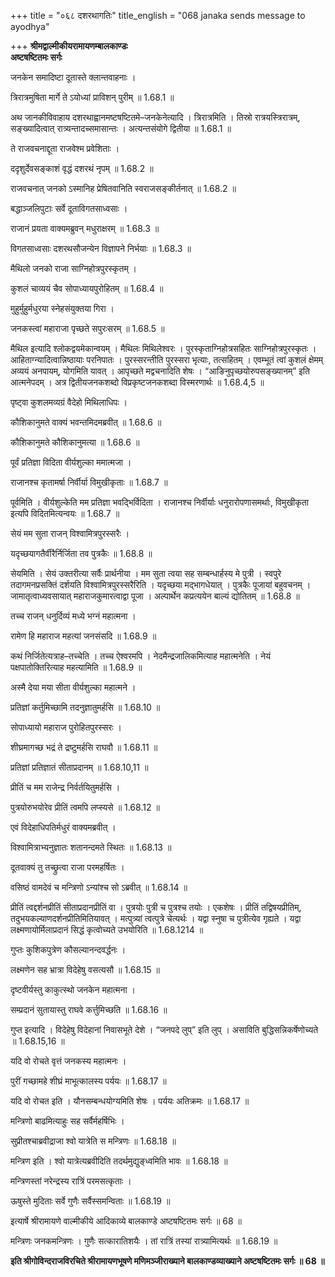+++
title = "०६८ दशरथागतिः"
title_english = "068 janaka sends message to ayodhya"

+++
**श्रीमद्वाल्मीकीयरामायणम्बालकाण्डः  
अष्टषष्टितमः सर्गः**

जनकेन समादिष्टा दूतास्ते क्लान्तवाहनाः ।

त्रिरात्रमुषिता मार्गे ते ऽयोध्यां प्राविशन् पुरीम् ॥ 1.68.1 ॥

अथ जानकीविवाहाय दशरथाह्वानमष्टषष्टितमे–जनकेनेत्यादि । त्रिरात्रमिति । तिस्रो रात्रयस्त्रिरात्रम्, सङ्ख्यादित्वात् रात्र्यन्तादच्समासान्तः । अत्यन्तसंयोगे द्वितीया ॥ 1.68.1 ॥

ते राजवचनाद्दूता राजवेश्म प्रवेशिताः ।

ददृशुर्देवसङ्काशं वृद्धं दशरथं नृपम् ॥ 1.68.2 ॥

राजवचनात् जनको ऽस्मानिह प्रेषितवानिति स्वराजसङ्कीर्तनात् ॥ 1.68.2 ॥

बद्धाञ्जलिपुटाः सर्वे दूताविगतसाध्वसाः ।

राजानं प्रयता वाक्यमब्रुवन् मधुराक्षरम् ॥ 1.68.3 ॥

विगतसाध्वसाः दशरथसौजन्येन विज्ञापने निर्भयाः ॥ 1.68.3 ॥

मैथिलो जनको राजा साग्निहोत्रपुरस्कृतम् ।

कुशलं चाव्ययं चैव सोपाध्यायपुरोहितम् ॥ 1.68.4 ॥

मुहुर्मुहुर्मधुरया स्नेहसंयुक्तया गिरा ।

जनकस्त्वां महाराजा पृच्छते सपुरःसरम् ॥ 1.68.5 ॥

मैथिल इत्यादि श्लोकद्वयमेकान्वयम् । मैथिलः मिथिलेश्वरः । पुरस्कृताग्निहोत्रसहितः साग्निहोत्रपुरस्कृतः । आहिताग्न्यादित्वान्निष्ठायाः परनिपातः । पुरस्सरन्तीति पुरस्सरा भृत्याः, तत्सहितम् । एवम्भूतं त्वां कुशलं क्षेमम् अव्ययं अनपायम्, योगमिति यावत् । आपृच्छते मद्वचनादिति शेषः । “आङिनुपृच्छयोरुपसङ्ख्यानम्” इति आत्मनेपदम् । अत्र द्वितीयजनकशब्दो विप्रकृष्टजनकशब्दा विस्मरणार्थः ॥ 1.68.4,5 ॥

पृष्ट्वा कुशलमव्यग्रं वैदेहो मिथिलाधिपः ।

कौशिकानुमते वाक्यं भवन्तमिदमब्रवीत् ॥ 1.68.6 ॥

कौशिकानुमते कौशिकानुमत्या ॥ 1.68.6 ॥

पूर्वं प्रतिज्ञा विदिता वीर्यशुल्का ममात्मजा ।

राजानश्च कृतामर्षा निर्वीर्या विमुखीकृताः ॥ 1.68.7 ॥

पूर्वमिति । वीर्यशुल्केति मम प्रतिज्ञा भवद्भिर्विदिता । राजानश्च निर्वीर्याः धनुरारोपणासमर्थाः, विमुखीकृता इत्यपि विदितमित्यन्वयः ॥ 1.68.7 ॥

सेयं मम सुता राजन् विश्वामित्रपुरस्सरैः ।

यदृच्छयागतैर्वीरैर्निर्जिता तव पुत्रकैः ॥ 1.68.8 ॥

सेयमिति । सेयं उक्तरीत्या सर्वैः प्रार्थनीया । मम सुता त्वया सह सम्बन्धार्हस्य मे पुत्री । स्वपुरे तदागमनप्रसक्तिं दर्शयति विश्वामित्रपुरस्सरैरिति । यदृच्छया मद्भागधेयात् । पुत्रकैः पूजायां बहुवचनम् । जामातृत्वाध्यवसायात् महाराजकुमारत्वाद्वा पूजा । अल्पार्थेन कप्रत्ययेन बाल्यं द्योतितम् ॥ 1.68.8 ॥

तच्च राजन् धनुर्दिव्यं मध्ये भग्नं महात्मना ।

रामेण हि महाराज महत्यां जनसंसदि ॥ 1.68.9 ॥

कथं निर्जितेत्यत्राह–तच्चेति । तच्च ऐश्वरमपि । नेदमैन्द्रजालिकमित्याह महात्मनेति । नेयं पक्षपातोक्तिरित्याह महत्यामिति ॥ 1.68.9 ॥

अस्मै देया मया सीता वीर्यशुल्का महात्मने ।

प्रतिज्ञां कर्तुमिच्छामि तदनुज्ञातुमर्हसि ॥ 1.68.10 ॥

सोपाध्यायो महाराज पुरोहितपुरस्सरः ।

शीघ्रमागच्छ भद्रं ते द्रष्टुमर्हसि राघवौ ॥ 1.68.11 ॥

प्रतिज्ञां प्रतिज्ञातं सीताप्रदानम् ॥ 1.68.10,11 ॥

प्रीतिं च मम राजेन्द्र निर्वर्तयितुमर्हसि ।

पुत्रयोरुभयोरेव प्रीतिं त्वमपि लप्स्यसे ॥ 1.68.12 ॥

एवं विदेहाधिपतिर्मधुरं वाक्यमब्रवीत् ।

विश्वामित्राभ्यनुज्ञातः शतानन्दमते स्थितः ॥ 1.68.13 ॥

दूतवाक्यं तु तच्छ्रुत्वा राजा परमहर्षितः ।

वसिष्ठं वामदेवं च मन्त्रिणो ऽन्यांश्च सो ऽब्रवीत् ॥ 1.68.14 ॥

प्रीतिं त्वद्दर्शनप्रीतिं सीताप्रदानप्रीतिं वा । पुत्रयोः पुत्री च पुत्रश्च तयोः । एकशेषः । प्रीतिं तद्विषयप्रीतिम्, तदुभयकल्याणदर्शनप्रीतिमितियावत् । मत्पुत्र्यां त्वत्पुत्रे चेत्यर्थः । यद्वा स्नुषा च पुत्रीत्येव गृह्यते । यद्वा लक्ष्मणायोर्मिलाप्रदानं सिद्धं कृत्वोच्यते उभयोरिति ॥ 1.68.1214 ॥

गुप्तः कुशिकपुत्रेण कौसल्यानन्दवर्द्धनः ।

लक्ष्मणेन सह भ्रात्रा विदेहेषु वसत्यसौ ॥ 1.68.15 ॥

दृष्टवीर्यस्तु काकुत्स्थो जनकेन महात्मना ।

सम्प्रदानं सुतायास्तु राघवे कर्त्तुमिच्छति ॥ 1.68.16 ॥

गुप्त इत्यादि । विदेहेषु विदेहानां निवासभूते देशे । “जनपदे लुप्” इति लुप् । असाविति बुद्धिसन्निकर्षेणोच्यते ॥ 1.68.15,16 ॥

यदि वो रोचते वृत्तं जनकस्य महात्मनः ।

पुरीं गच्छामहे शीघ्रं माभूत्कालस्य पर्ययः ॥ 1.68.17 ॥

यदि वो रोचत इति । यौनसम्बन्धयोग्यमिति शेषः । पर्ययः अतिक्रमः ॥ 1.68.17 ॥

मन्त्रिणो बाढमित्याहुः सह सर्वैर्महर्षिभिः ।

सुप्रीतश्चाब्रवीद्राजा श्वो यात्रेति स मन्त्रिणः ॥ 1.68.18 ॥

मन्त्रिण इति । श्वो यात्रेत्यब्रवीदिति तदर्थमुद्युङ्ध्वमिति भावः ॥ 1.68.18 ॥

मन्त्रिणस्तां नरेन्द्रस्य रात्रिं परमसत्कृताः ।

ऊषुस्ते मुदिताः सर्वे गुणैः सर्वैस्समन्विताः ॥ 1.68.19 ॥

इत्यार्षे श्रीरामायणे वाल्मीकीये आदिकाव्ये बालकाण्डे अष्टषष्टितमः सर्गः ॥ 68 ॥

मन्त्रिणः जनकमन्त्रिणः । गुणैः सत्कारातिशयैः । तां रात्रिं तस्यां रात्र्यामित्यर्थः ॥ 1.68.19 ॥

**इति श्रीगोविन्दराजविरचिते श्रीरामायणभूषणे मणिमञ्जीराख्याने बालकाण्डव्याख्याने अष्टषष्टितमः सर्गः ॥ 68 ॥**
